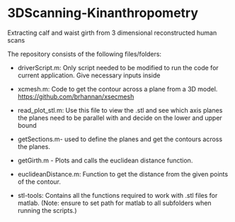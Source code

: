# 3DScanning-Kinanthropometry
Extracting calf and waist girth from 3 dimensional reconstructed human scans


The repository consists of the following files/folders:
  - driverScript.m: Only script needed to be modified to run the code for current application. Give necessary inputs inside
  
  - xcmesh.m: Code to get the contour across a plane from a 3D model. https://github.com/brhannan/xsecmesh
  
  - read_plot_stl.m: Use this file to view the .stl and see which axis planes the planes need to be parallel with and decide on the lower and upper bound
  
  - getSections.m- used to define the planes and get the contours across the planes. 
  
  - getGirth.m - Plots and calls the euclidean distance function.
  
  - euclideanDistance.m: Function to get the distance from the given points of the contour.
  
  - stl-tools: Contains all the functions required to work with .stl files for matlab. (Note: ensure to set path for matlab to all subfolders when running the scripts.)




